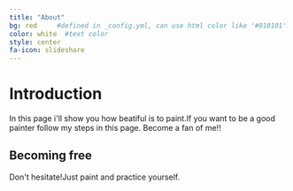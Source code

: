 ```yaml
---
title: "About"
bg: red     #defined in _config.yml, can use html color like '#010101'
color: white  #text color
style: center
fa-icon: slideshare
---
```


# Introduction

In this page i'll show you how beatiful is to paint.If you want to be a good painter follow my steps in this page.
Become a fan of me!!

## Becoming free
Don't hesitate!Just paint and practice yourself.




